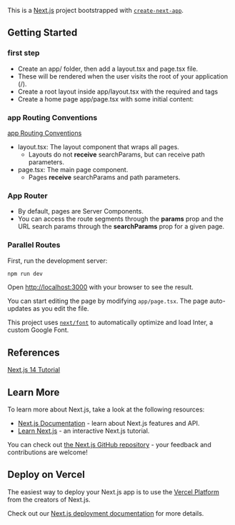This is a [Next.js](https://nextjs.org/) project bootstrapped with [`create-next-app`](https://github.com/vercel/next.js/tree/canary/packages/create-next-app).
## Getting Started
### first step
- Create an app/ folder, then add a layout.tsx and page.tsx file.   
- These will be rendered when the user visits the root of your application (/).  
- Create a root layout inside app/layout.tsx with the required <html> and <body> tags
- Create a home page app/page.tsx with some initial content:

### app Routing Conventions
[app Routing Conventions](https://nextjs.org/docs/getting-started/project-structure#app-routing-conventions)  
- layout.tsx: The layout component that wraps all pages.
  - Layouts do not **receive** searchParams, but can receive  path parameters.
- page.tsx: The main page component.
  - Pages **receive** searchParams and path parameters.
### App Router
- By default, pages are Server Components. 
- You can access the route segments through the **params** prop and the URL search params through the **searchParams** prop for a given page.

### Parallel Routes



First, run the development server:

```bash
npm run dev
```

Open [http://localhost:3000](http://localhost:3000) with your browser to see the result.

You can start editing the page by modifying `app/page.tsx`. The page auto-updates as you edit the file.

This project uses [`next/font`](https://nextjs.org/docs/basic-features/font-optimization) to automatically optimize and load Inter, a custom Google Font.


## References
[Next.js 14 Tutorial](https://www.youtube.com/playlist?list=PLC3y8-rFHvwjOKd6gdf4QtV1uYNiQnruI)  







## Learn More

To learn more about Next.js, take a look at the following resources:

- [Next.js Documentation](https://nextjs.org/docs) - learn about Next.js features and API.
- [Learn Next.js](https://nextjs.org/learn) - an interactive Next.js tutorial.

You can check out [the Next.js GitHub repository](https://github.com/vercel/next.js/) - your feedback and contributions are welcome!

## Deploy on Vercel

The easiest way to deploy your Next.js app is to use the [Vercel Platform](https://vercel.com/new?utm_medium=default-template&filter=next.js&utm_source=create-next-app&utm_campaign=create-next-app-readme) from the creators of Next.js.

Check out our [Next.js deployment documentation](https://nextjs.org/docs/deployment) for more details.
